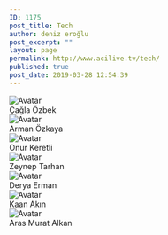 ```yaml
---
ID: 1175
post_title: Tech
author: deniz eroğlu
post_excerpt: ""
layout: page
permalink: http://www.acilive.tv/tech/
published: true
post_date: 2019-03-28 12:54:39
---
```

<div class="our-members-div container">
<div class="row justify-content-center">
<div class="crew-members container col-6 col-sm-4 order-1"><img class="rounded mx-auto d-block crew-image " src="http://www.acilive.tv/wp-content/uploads/2019/04/cagla_ozbek.jpg" alt="Avatar" />
<div class="middle">
<div class="text">Çağla Özbek</div>
</div>
</div>
<div class="crew-members container col-6 col-sm-4 order-1"><img class="rounded mx-auto d-block crew-image " src="http://www.acilive.tv/wp-content/uploads/2019/04/1483-Arman-Özkaya.jpg" alt="Avatar" />
<div class="middle">
<div class="text">Arman Özkaya</div>
</div>
</div>
<div class="crew-members container container col-6 col-sm-4"><img class="rounded mx-auto d-block crew-image " src="http://www.acilive.tv/wp-content/uploads/2019/04/1610-Onur-Keretli.jpg" alt="Avatar" />
<div class="middle">
<div class="text">Onur Keretli</div>
</div>
</div>
<div class="crew-members container col-6 col-sm-4 "><img class="rounded mx-auto d-block crew-image " src="http://www.acilive.tv/wp-content/uploads/2019/04/1755-Zeynep-Tarhan.jpg" alt="Avatar " />
<div class="middle ">
<div class="text ">Zeynep Tarhan</div>
</div>
</div>
<div class="crew-members container col-6 col-sm-4 ">
<div class="middle ">
<div class="text "></div>
</div>
</div>
<div class="crew-members container col-6 col-sm-4 "><img class="rounded mx-auto d-block crew-image " src="http://www.acilive.tv/wp-content/uploads/2019/04/1790-Derya-Erman.jpg" alt="Avatar " />
<div class="middle ">
<div class="text ">Derya Erman</div>
</div>
</div>
<div class="crew-members container col-6 col-sm-4 "><img class="rounded mx-auto d-block crew-image " src="http://www.acilive.tv/wp-content/uploads/2019/04/1666-Kaan-Akın.jpg" alt="Avatar " />
<div class="middle ">
<div class="text ">Kaan Akın</div>
</div>
</div>
<div class="crew-members container col-6 col-sm-4 "><img class="rounded mx-auto d-block crew-image " src="http://www.acilive.tv/wp-content/uploads/2019/04/1008_ARAS_MURAT_ALKAN.jpg" alt="Avatar " />
<div class="middle ">
<div class="text ">Aras Murat Alkan</div>
</div>
</div>
</div>
</div>
